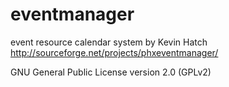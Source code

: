 eventmanager
============

event resource calendar system by Kevin Hatch
http://sourceforge.net/projects/phxeventmanager/

GNU General Public License version 2.0 (GPLv2)
